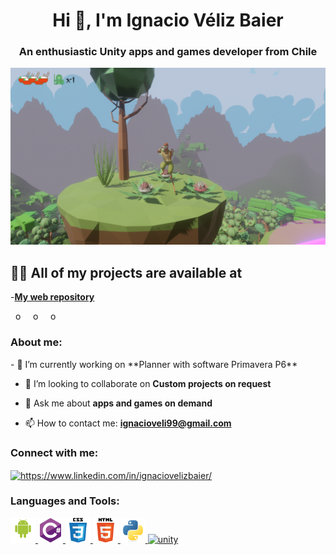 <h1 align="center">Hi 👋, I'm Ignacio Véliz Baier</h1>
<h3 align="center">An enthusiastic Unity apps and games developer from Chile</h3>

![portafolio-presentacion](https://github.com/IgnacioVelizBaier/Portafolio/blob/main/qzeDLn.png)

<h2 align="left">👨‍💻 All of my projects are available at </h2> 

-[**My web repository**](https://IgnacioVelizBaier.github.io/Portafolio/)


&nbsp; o &#160;
&nbsp; o &#160;
&nbsp; o &#160;

<h3 align="left">About me: </h3>
- 🔭 I’m currently working on **Planner with software Primavera P6**

- 👯 I’m looking to collaborate on **Custom projects on request**

- 💬 Ask me about **apps and games on demand**

- 📫 How to contact me: **ignacioveli99@gmail.com**

<h3 align="left">Connect with me:</h3>
<p align="left">
<a href="https://www.linkedin.com/in/ignaciovelizbaier/" target="blank"><img align="center" src="https://raw.githubusercontent.com/rahuldkjain/github-profile-readme-generator/master/src/images/icons/Social/linked-in-alt.svg" alt="https://www.linkedin.com/in/ignaciovelizbaier/" height="30" width="40" /></a>
</p>

<h3 align="left">Languages and Tools:</h3>
<p align="left"> <a href="https://developer.android.com" target="_blank" rel="noreferrer"> <img src="https://raw.githubusercontent.com/devicons/devicon/master/icons/android/android-original-wordmark.svg" alt="android" width="40" height="40"/> </a> <a href="https://www.w3schools.com/cs/" target="_blank" rel="noreferrer"> <img src="https://raw.githubusercontent.com/devicons/devicon/master/icons/csharp/csharp-original.svg" alt="csharp" width="40" height="40"/> </a> <a href="https://www.w3schools.com/css/" target="_blank" rel="noreferrer"> <img src="https://raw.githubusercontent.com/devicons/devicon/master/icons/css3/css3-original-wordmark.svg" alt="css3" width="40" height="40"/> </a> <a href="https://www.w3.org/html/" target="_blank" rel="noreferrer"> <img src="https://raw.githubusercontent.com/devicons/devicon/master/icons/html5/html5-original-wordmark.svg" alt="html5" width="40" height="40"/> </a> <a href="https://www.python.org" target="_blank" rel="noreferrer"> <img src="https://raw.githubusercontent.com/devicons/devicon/master/icons/python/python-original.svg" alt="python" width="40" height="40"/> </a> <a href="https://unity.com/" target="_blank" rel="noreferrer"> <img src="https://www.vectorlogo.zone/logos/unity3d/unity3d-icon.svg" alt="unity" width="40" height="40"/> </a> </p>
